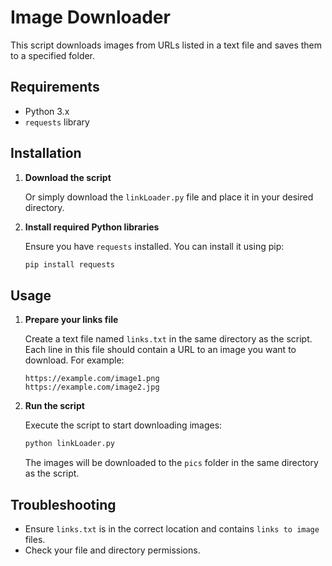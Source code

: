 # Image Downloader

This script downloads images from URLs listed in a text file and saves them to a specified folder.

## Requirements

- Python 3.x
- `requests` library

## Installation

1. **Download the script**

    Or simply download the `linkLoader.py` file and place it in your desired directory.

2. **Install required Python libraries**

    Ensure you have `requests` installed. You can install it using pip:

    ```sh
    pip install requests
    ```

## Usage

1. **Prepare your links file**

    Create a text file named `links.txt` in the same directory as the script. Each line in this file should contain a URL to an image you want to download. For example:

    ```
    https://example.com/image1.png
    https://example.com/image2.jpg
    ```

2. **Run the script**

    Execute the script to start downloading images:

    ```sh
    python linkLoader.py
    ```

    The images will be downloaded to the `pics` folder in the same directory as the script.

## Troubleshooting

- Ensure `links.txt` is in the correct location and contains `links to image` files.
- Check your file and directory permissions.